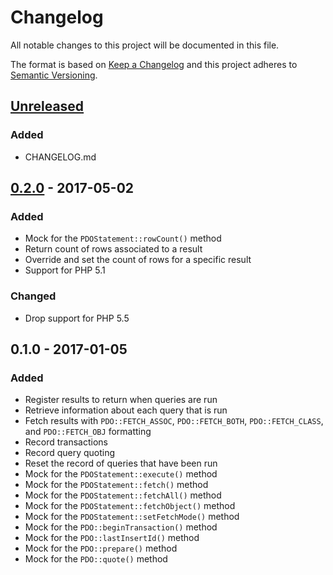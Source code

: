 # Changelog
All notable changes to this project will be documented in this file.

The format is based on [Keep a Changelog](http://keepachangelog.com/)
and this project adheres to [Semantic Versioning](http://semver.org/).

## [Unreleased]
### Added
- CHANGELOG.md

## [0.2.0] - 2017-05-02
### Added
- Mock for the `PDOStatement::rowCount()` method
- Return count of rows associated to a result
- Override and set the count of rows for a specific result
- Support for PHP 5.1

### Changed
- Drop support for PHP 5.5

## 0.1.0 - 2017-01-05
### Added
- Register results to return when queries are run
- Retrieve information about each query that is run
- Fetch results with `PDO::FETCH_ASSOC`, `PDO::FETCH_BOTH`, `PDO::FETCH_CLASS`,
    and `PDO::FETCH_OBJ` formatting
- Record transactions
- Record query quoting
- Reset the record of queries that have been run
- Mock for the `PDOStatement::execute()` method
- Mock for the `PDOStatement::fetch()` method
- Mock for the `PDOStatement::fetchAll()` method
- Mock for the `PDOStatement::fetchObject()` method
- Mock for the `PDOStatement::setFetchMode()` method
- Mock for the `PDO::beginTransaction()` method
- Mock for the `PDO::lastInsertId()` method
- Mock for the `PDO::prepare()` method
- Mock for the `PDO::quote()` method

[Unreleased]: https://github.com/stratedge/wye/compare/v0.2.0...HEAD
[0.2.0]: https://github.com/stratedge/wye/compare/v0.1.0...v0.2.0
